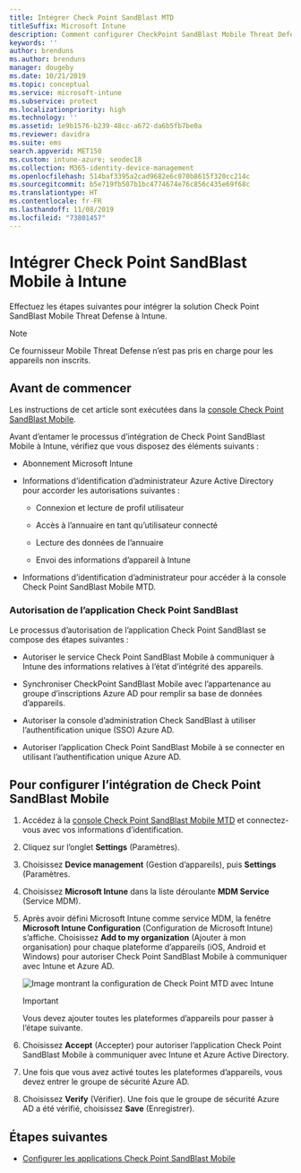 ```yaml
---
title: Intégrer Check Point SandBlast MTD
titleSuffix: Microsoft Intune
description: Comment configurer CheckPoint SandBlast Mobile Threat Defense (MTD) avec Intune pour contrôler l’accès des appareils mobiles aux ressources de votre entreprise.
keywords: ''
author: brenduns
ms.author: brenduns
manager: dougeby
ms.date: 10/21/2019
ms.topic: conceptual
ms.service: microsoft-intune
ms.subservice: protect
ms.localizationpriority: high
ms.technology: ''
ms.assetid: 1e9b1576-b239-48cc-a672-da6b5fb7be0a
ms.reviewer: davidra
ms.suite: ems
search.appverid: MET150
ms.custom: intune-azure; seodec18
ms.collection: M365-identity-device-management
ms.openlocfilehash: 514baf3395a2cad9682e6c070b8615f320cc214c
ms.sourcegitcommit: b5e719fb507b1bc4774674e76c856c435e69f68c
ms.translationtype: HT
ms.contentlocale: fr-FR
ms.lasthandoff: 11/08/2019
ms.locfileid: "73801457"
---
```

# <a name="integrate-check-point-sandblast-mobile-with-intune"></a>Intégrer Check Point SandBlast Mobile à Intune

Effectuez les étapes suivantes pour intégrer la solution Check Point SandBlast Mobile Threat Defense à Intune.

> [!NOTE]
> Ce fournisseur Mobile Threat Defense n’est pas pris en charge pour les appareils non inscrits.

## <a name="before-you-begin"></a>Avant de commencer

Les instructions de cet article sont exécutées dans la [console Check Point SandBlast Mobile](https://intune-4.eu1.locsec.net/). 

Avant d’entamer le processus d’intégration de Check Point SandBlast Mobile à Intune, vérifiez que vous disposez des éléments suivants :

- Abonnement Microsoft Intune

- Informations d’identification d’administrateur Azure Active Directory pour accorder les autorisations suivantes :

  - Connexion et lecture de profil utilisateur

  - Accès à l’annuaire en tant qu’utilisateur connecté

  - Lecture des données de l’annuaire

  - Envoi des informations d’appareil à Intune

- Informations d’identification d’administrateur pour accéder à la console Check Point SandBlast Mobile MTD.

### <a name="check-point-sandblast-app-authorization"></a>Autorisation de l’application Check Point SandBlast

Le processus d’autorisation de l’application Check Point SandBlast se compose des étapes suivantes :

- Autoriser le service Check Point SandBlast Mobile à communiquer à Intune des informations relatives à l’état d’intégrité des appareils.

- Synchroniser CheckPoint SandBlast Mobile avec l’appartenance au groupe d’inscriptions Azure AD pour remplir sa base de données d’appareils.

- Autoriser la console d’administration Check SandBlast à utiliser l’authentification unique (SSO) Azure AD.

- Autoriser l’application Check Point SandBlast Mobile à se connecter en utilisant l’authentification unique Azure AD.

## <a name="to-set-up-check-point-sandblast-mobile-integration"></a>Pour configurer l’intégration de Check Point SandBlast Mobile

1. Accédez à la [console Check Point SandBlast Mobile MTD](https://intune-4.eu1.locsec.net/) et connectez-vous avec vos informations d’identification.

2. Cliquez sur l’onglet **Settings** (Paramètres).

3. Choisissez **Device management** (Gestion d’appareils), puis **Settings** (Paramètres.

4. Choisissez **Microsoft Intune** dans la liste déroulante **MDM Service** (Service MDM).

5. Après avoir défini Microsoft Intune comme service MDM, la fenêtre **Microsoft Intune Configuration** (Configuration de Microsoft Intune) s’affiche. Choisissez **Add to my organization** (Ajouter à mon organisation) pour chaque plateforme d’appareils (iOS, Android et Windows) pour autoriser Check Point SandBlast Mobile à communiquer avec Intune et Azure AD.

    ![Image montrant la configuration de Check Point MTD avec Intune](./media/checkpoint-sandblast-mobile-mtd-connector-integration/checkpoint-MTD-1.PNG)

    > [!IMPORTANT]
    > Vous devez ajouter toutes les plateformes d’appareils pour passer à l’étape suivante.

6. Choisissez **Accept** (Accepter) pour autoriser l’application Check Point SandBlast Mobile à communiquer avec Intune et Azure Active Directory.

7. Une fois que vous avez activé toutes les plateformes d’appareils, vous devez entrer le groupe de sécurité Azure AD.

8. Choisissez **Verify** (Vérifier). Une fois que le groupe de sécurité Azure AD a été vérifié, choisissez **Save** (Enregistrer).

## <a name="next-steps"></a>Étapes suivantes

- [Configurer les applications Check Point SandBlast Mobile](mtd-apps-ios-app-configuration-policy-add-assign.md)
